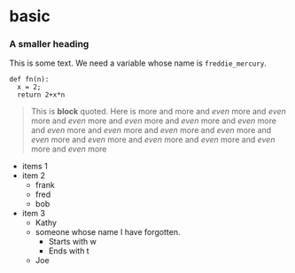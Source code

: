 # basic
### A smaller heading

This is some text.  We need a variable whose name is `freddie_mercury`.
```
def fn(n):
  x = 2;
  return 2+x*n
```

> This is **block** quoted.
> Here is more
> and more
> and _even_ more
> and _even_ more and _even_ more and _even_ more and _even_ more and _even_ more and _even_ more and _even_ more and _even_ more
> and _even_ more and _even_ more and _even_ more and _even_ more and _even_ more and _even_ more and _even_ more

* items 1
* item 2
  * frank
  * fred
  * bob
* item 3
  * Kathy
  * someone whose name I have forgotten.
    * Starts with w
    * Ends with t
  * Joe
